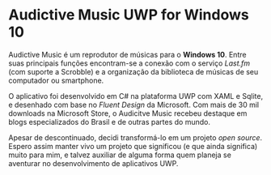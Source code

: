 # Audictive Music UWP for Windows 10

Audictive Music é um reprodutor de músicas para o **Windows 10**. Entre suas principais funções encontram-se a conexão com o serviço *Last.fm* (com suporte a Scrobble) e a organização da biblioteca de músicas de seu computador ou smartphone.

O aplicativo foi desenvolvido em C# na plataforma UWP com XAML e Sqlite, e desenhado com base no *Fluent Design* da Microsoft. Com mais de 30 mil downloads na Microsoft Store, o Audicitve Music recebeu destaque em blogs especializados do Brasil e de outras partes do mundo.

Apesar de descontinuado, decidi transformá-lo em um projeto *open source*. Espero assim manter vivo um projeto que significou (e que ainda significa) muito para mim, e talvez auxiliar de alguma forma quem planeja se aventurar no desenvolvimento de aplicativos UWP.
